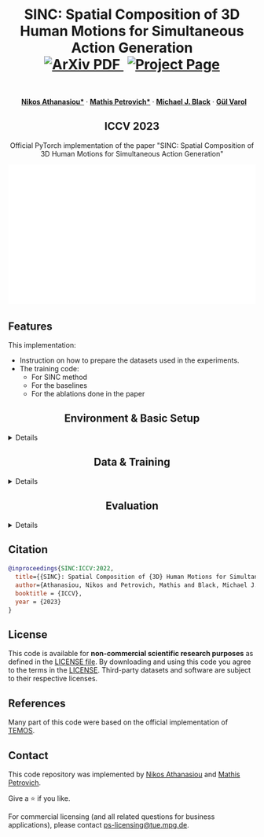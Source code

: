 
 

<p align="center">

  <h1 align="center">SINC: Spatial Composition of 3D Human Motions for Simultaneous Action Generation
    <br>
    <a href='https://arxiv.org/abs/2304.10417'>
    <img src='https://img.shields.io/badge/arxiv-report-red' alt='ArXiv PDF'>
    </a>
    <a href='https://sinc.is.tue.mpg.de/' style='padding-left: 0.5rem;'>
    <img src='https://img.shields.io/badge/Project-Page-blue?style=flat&logo=Google%20chrome&logoColor=blue' alt='Project Page'>
  </h1>
  <p align="center">
    <a href="https://ps.is.mpg.de/person/nathanasiou"><strong>Nikos Athanasiou*</strong></a>
    ·
    <a href="https://mathis.petrovich.fr"><strong>Mathis Petrovich*</strong></a>
    ·
    <a href="https://ps.is.tuebingen.mpg.de/person/black"><strong>Michael J. Black</strong></a>
    ·
    <a href="https://imagine.enpc.fr/~varolg"><strong>G&#252;l Varol</strong></a>
  </p>
  <h2 align="center">ICCV 2023</h2>
 <div align="center">Official PyTorch implementation of the paper "SINC: Spatial Composition of 3D Human Motions for Simultaneous Action Generation" </div>
 <div align="center">
  </div>
</p>
<p float="center">
  <div align="center">
  <img src="assets/sinc_tsr.gif" />
  </div>
</p>

<!-- | Paper Video                                                                                                | Qualitative Results                                                                                                |
|------------------------------------------------------------------------------------------------------------|--------------------------------------------------------------------------------------------------------------------|
| [![PaperVideo](https://img.youtube.com/vi/vidid/0.jpg)](https://www.youtube.com/) | -->

## Features


This implementation:
- Instruction on how to prepare the datasets used in the experiments.
- The training code:
  - For SINC method
  - For the baselines 
  - For the ablations done in the paper

<h2 align="center">Environment & Basic Setup</h2>

<details>
  <summary>Details</summary>
SINC has been implemented and tested on Ubuntu 20.04 with python >= 3.10.

Clone the repo:
```bash
git clone https://github.com/athn-nik/sinc.git
```

After it do this to install DistillBERT:

```shell
cd deps/
git lfs install
git clone https://huggingface.co/distilbert-base-uncased
cd ..
```

Install the requirements using `virtualenv` :
```bash
# pip
source scripts/install.sh
```
You can do something equivalent with `conda` as well.
</details>



[comment]: <> (## Running the Demo)

[comment]: <> (We have prepared a nice demo code to run SINC on arbitrary videos. )



<h2 align="center">Data & Training</h2>

 <details>
  <summary>Details</summary>

<div align="center"><em>There is no need to do this step if you have followed the instructions and have done it for TEACH. Just use the ones from TEACH.</em></div>

<div align="center"><h3>Step 1: Data Setup</h3></center></div>

Download the data from [AMASS website](https://amass.is.tue.mpg.de). Then, run this command to extract the amass sequences that are annotated in babel:

```shell
python scripts/process_amass.py --input-path /path/to/data --output-path path/of/choice/default_is_/babel/babel-smplh-30fps-male --use-betas --gender male
```

Download the data from [TEACH website](https://teach.is.tue.mpg.de), after signing in. The data SINC was trained was a processed version of BABEL. Hence, we provide them directly to your via our website, where you will also find more relevant details. 
Finally, download the male SMPLH male body model from the [SMPLX website](https://smpl-x.is.tue.mpg.de/). Specifically the AMASS version of the SMPLH model. Then, follow the instructions [here](https://github.com/vchoutas/smplx/blob/main/tools/README.md#smpl-h-version-used-in-amass) to extract the smplh model in pickle format.

The run this script and change your paths accordingly inside it extract the different babel splits from amass:

```shell
python scripts/amass_splits_babel.py
```

Then create a directory named `data` and put the babel data and the processed amass data in.
You should end up with a data folder with the structure like this:

```
data
|-- amass
|  `-- your-processed-amass-data 
|
|-- babel
|   `-- babel-teach
|       `...
|   `-- babel-smplh-30fps-male 
|       `...
|
|-- smpl_models
|   `-- smplh
|       `--SMPLH_MALE.pkl
```

Be careful not to push any data! 
Then you should softlink inside this repo. To softlink your data, do:

`ln -s /path/to/data`

You can do the same for your experiments:

`ln -s /path/to/logs experiments`

Then you can use this directory for your experiments.

<div align="center"><h3>Step 2: Training</h3></center></div>

To start training after activating your environment. Do:

```shell
python train.py experiment=baseline logger=none
```

Explore `configs/train.yaml` to change some basic things like where you want
your output stored, which data you want to choose if you want to do a small
experiment on a subset of the data etc.
You can disable the text augmentations and using `single_text_desc: false` in the
model configuration file. You can check the `train.yaml` for the main configuration
and this file will point you to the rest of the configs (eg. `model` refers to a config found in
the folder `configs/model` etc.).

</details>

<h2 align="center"> Evaluation</h2>

<details>
  <summary>Details</summary>

After training, to sample and evaluate a model which has been stored in a folder `/path/to/experiment`
``` bash
python sample.py folder=/path/to/experiment/ ckpt_name=699 set=small

python eval.py folder=/path/to/experiment/ ckpt_name=699 set=small
```

- You can change the `jointstype` for the sampling script to output and save rotations and translation by setting `joinstype=rots`.
- By setting the `set=full` you will obtain the results on the full BABEL validation set.

You can calculate the TEMOS score using: 

``` bash
python sample_eval_latent.py folder=/is/cluster/fast/nathanasiou/logs/space/single-text-baselines/rs_only/babel-amass/ ckpt_name=699 set=small
```
</details>

 
## Citation

```bibtex
@inproceedings{SINC:ICCV:2022,
  title={{SINC}: Spatial Composition of {3D} Human Motions for Simultaneous Action Generation},
  author={Athanasiou, Nikos and Petrovich, Mathis and Black, Michael J. and Varol, G\"{u}l },
  booktitle = {ICCV},
  year = {2023}
}

```
## License
This code is available for **non-commercial scientific research purposes** as defined in the [LICENSE file](LICENSE). By downloading and using this code you agree to the terms in the [LICENSE](LICENSE). Third-party datasets and software are subject to their respective licenses.

## References
Many part of this code were based on the official implementation of [TEMOS](https://github.com/Mathux/TEMOS).

## Contact

This code repository was implemented by [Nikos Athanasiou](https://is.mpg.de/~nathanasiou) and [Mathis Petrovich](https://mathis.petrovich.fr/).

Give a ⭐ if you like.

For commercial licensing (and all related questions for business applications), please contact ps-licensing@tue.mpg.de.
